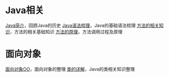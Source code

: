 # Java相关
[Java简介](language_evolution.md)，回顾Java的历史
[Java语法梳理](java_syntax.md)，Java的基础语法梳理
[方法的相关知识](function.md)，方法的相关基础知识
[方法的原理](function_theory.md)，方法调用过程及原理
# 面向对象
[面向对象OO](oo.md)，面向对象的整理
[类的详解](oo_class.md)，Java的类相关知识整理